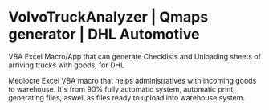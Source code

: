 # VolvoTruckAnalyzer | Qmaps generator | DHL Automotive
VBA Excel Macro/App that can generate Checklists and Unloading sheets of arriving trucks with goods, for DHL

Mediocre Excel VBA macro that helps administratives with incoming goods to warehouse. It's from 90% fully automatic system, automatic print, generating files, aswell as files ready to upload into warehouse system.
